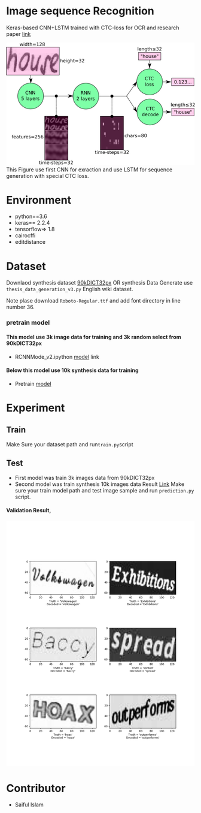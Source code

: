 # Image sequence Recognition

Keras-based CNN+LSTM trained with CTC-loss for OCR and research paper [link](https://arxiv.org/pdf/1507.05717.pdf)



![img](img/1_P4UW-wqOMSpi82KIcq11Pw.png)
This Figure use first CNN for exraction and use LSTM for sequence generation with special CTC loss.


# Environment
- python==3.6
- keras== 2.2.4 
- tensorflow=> 1.8 
- cairocffi
- editdistance

# Dataset

Downlaod synthesis dataset [90kDICT32px](http://preon.iiit.ac.in/~scenetext/codendatasets/index.html)
OR 
synthesis Data Generate use ```thesis_data_generation_v3.py``` English wiki dataset.

Note plase download ```Roboto-Regular.ttf``` and add font directory in line number 36.

### pretrain model
#### This model  use 3k image data for training and 3k random select from 90kDICT32px
- RCNNMode_v2.ipython [model](https://drive.google.com/open?id=13utyxPpVqa5QCkJQjoj4r264QSoh_7Xd) link
#### Below this model use 10k synthesis data for training
- Pretrain [model](https://drive.google.com/file/d/1Af5wTtqxyeODyFaHT-uNnFvIIT1u2sOK/view?usp=sharing)

# Experiment 
## Train
Make Sure your dataset path and run``` train.py ```script

## Test
- First model was train 3k images data from 90kDICT32px
- Second model was train synthesis 10k images data
Result [Link](result.md)
Make sure your train model path and test image sample and run ```prediction.py``` script.


#### Validation Result,

![img](img/e498.png)


# Contributor
- Saiful Islam
